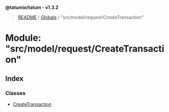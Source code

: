 **@tatumio/tatum - v1.3.2**

> [README](../README.md) / [Globals](../globals.md) / "src/model/request/CreateTransaction"

# Module: "src/model/request/CreateTransaction"

## Index

### Classes

* [CreateTransaction](../classes/_src_model_request_createtransaction_.createtransaction.md)
